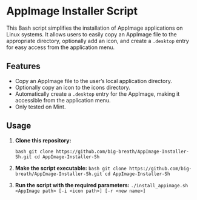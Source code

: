 # AppImage Installer Script

This Bash script simplifies the installation of AppImage applications on Linux systems. It allows users to easily copy an AppImage file to the appropriate directory, optionally add an icon, and create a `.desktop` entry for easy access from the application menu.

## Features

- Copy an AppImage file to the user’s local application directory.
- Optionally copy an icon to the icons directory.
- Automatically create a `.desktop` entry for the AppImage, making it accessible from the application menu.
- Only tested on Mint.

## Usage

1. **Clone this repository:**

   `bash
   git clone https://github.com/big-breath/AppImage-Installer-Sh.git
   cd AppImage-Installer-Sh`
2. **Make the script executable:**
  `bash
   git clone https://github.com/big-breath/AppImage-Installer-Sh.git
   cd AppImage-Installer-Sh`

3. **Run the script with the required parameters:**
  `./install_appimage.sh <AppImage path> [-i <icon path>] [-r <new name>]`
